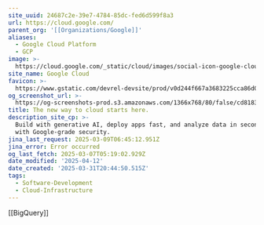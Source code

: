 ```yaml
---
site_uuid: 24687c2e-39e7-4784-85dc-fed6d599f8a3
url: https://cloud.google.com/
parent_org: '[[Organizations/Google]]'
aliases:
  - Google Cloud Platform
  - GCP
image: >-
  https://cloud.google.com/_static/cloud/images/social-icon-google-cloud-1200-630.png
site_name: Google Cloud
favicon: >-
  https://www.gstatic.com/devrel-devsite/prod/v0d244f667a3683225cca86d0ecf9b9b81b1e734e55a030bdcd3f3094b835c987/cloud/images/favicons/onecloud/favicon.ico
og_screenshot_url: >-
  https://og-screenshots-prod.s3.amazonaws.com/1366x768/80/false/cd8183ccec2672cfff185ec3191cff01ba1a53a7c1b898db2f5d14df2204e4cb.jpeg
title: The new way to cloud starts here.
description_site_cp: >-
  Build with generative AI, deploy apps fast, and analyze data in seconds—all
  with Google-grade security.
jina_last_request: 2025-03-09T06:45:12.951Z
jina_error: Error occurred
og_last_fetch: 2025-03-07T05:19:02.929Z
date_modified: '2025-04-12'
date_created: '2025-03-31T20:44:50.515Z'
tags:
  - Software-Development
  - Cloud-Infrastructure
---
```



























































[[BigQuery]]
